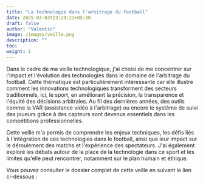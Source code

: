 ```yaml
---
title: "La technologie dans l'arbitrage du football"
date: 2025-03-03T23:29:21+05:30
draft: false
author: "Valentin"
image: /images/veille.png
description: ""
toc:
weight: 1
---
```

Dans le cadre de ma veille technologique, j'ai choisi de me concentrer sur l'impact et l'évolution des technologies dans le domaine de l'arbitrage du football. Cette thématique est particulièrement intéressante car elle illustre comment les innovations technologiques transforment des secteurs traditionnels, ici, le sport, en améliorant la précision, la transparence et l'équité des décisions arbitrales. Au fil des dernières années, des outils comme la VAR (assistance vidéo à l'arbitrage) ou encore le système de suivi des joueurs grâce à des capteurs sont devenus essentiels dans les compétitions professionnelles.

Cette veille m'a permis de comprendre les enjeux techniques, les défis liés à l'intégration de ces technologies dans le football, ainsi que leur impact sur le déroulement des matchs et l'expérience des spectateurs. J'ai également exploré les débats autour de la place de la technologie dans ce sport et les limites qu'elle peut rencontrer, notamment sur le plan humain et éthique.

Vous pouvez consulter le dossier complet de cette veille en suivant le lien ci-dessous :
